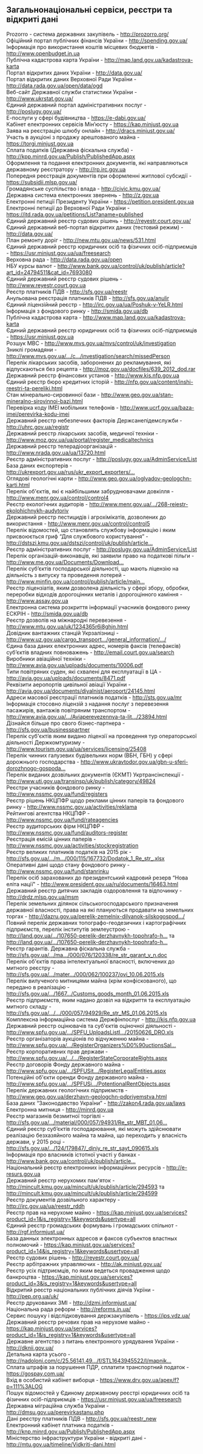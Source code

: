 ## Загальнонаціональні сервіси, реєстри та відкриті дані

Prozorro - система державних закупівель - http://prozorro.org/  
Офіційний портал публічних фінансів України - http://spending.gov.ua/  
Інформація про використання коштів місцевих бюджетів - http://www.openbudget.in.ua  
Публічна кадастрова карта України - http://map.land.gov.ua/kadastrova-karta  
Портал відкритих даних України - http://data.gov.ua/  
Портал відкритих даних Верховної Ради України - http://data.rada.gov.ua/open/data/ogd  
Веб-сайт Державної служби статистики України - http://www.ukrstat.gov.ua/  
Єдиний державний портал адміністративних послуг	 - http://poslugy.gov.ua/  
Е-послуги у сфері будівництва - https://e-dabi.gov.ua/  
Кабінет електронних сервісів Мін’юсту - https://kap.minjust.gov.ua  
Заява на реєстрацію шлюбу онлайн - http://dracs.minjust.gov.ua/  
Участь в аукціоні з продажу арештованого майна - https://torgi.minjust.gov.ua  
Сплата податків (Державна фіскальна служба) - http://kpp.minrd.gov.ua/Publish/PublishedApp.aspx  
Оформлення та подання електронних документів, які направляються державному реєстратору - http://rp.irc.gov.ua  
Попередня реєстрація документів при оформленні житлової субсидії - https://subsidii.mlsp.gov.ua/  
Громадянське суспільство і влада - http://civic.kmu.gov.ua/  
Державна система електронних звернень - http://z.gov.ua  
Електронні петиції Президенту України - https://petition.president.gov.ua  
Електронні петиції до Верховної Ради України - https://itd.rada.gov.ua/petitions/List?aname=published  
Єдиний державний реєстр судових рішень - http://reyestr.court.gov.ua/  
Єдиний державний веб-портал відкритих даних (тестовий режим) - http://data.gov.ua/  
План ремонту доріг - http://new.mtu.gov.ua/news/531.html  
Єдиний державний реєстр юридичних осіб та фізичних осіб-підприємців - https://usr.minjust.gov.ua/ua/freesearch  
Верховна рада - http://data.rada.gov.ua/open  
НБУ курсы валют - http://www.bank.gov.ua/control/uk/publish/article?art_id=24794511&cat_id=7693080  
Єдиний державний реєстр судових рішень - http://www.reyestr.court.gov.ua	  
Реєстр платників ПДВ - http://sfs.gov.ua/reestr  
Анульована реєстрація платників ПДВ - http://sfs.gov.ua/anulir  
Єдиний ліцензійний реєстр - http://irc.gov.ua/ua/Poshuk-v-YeLR.html    
Інформація з фондового ринку - http://smida.gov.ua/db  
Публічна кадастрова карта - http://www.map.land.gov.ua/kadastrova-karta  
Єдиний державний реєстр юридичних осіб та фізичних осіб-підприємців - https://usr.minjust.gov.ua  
Розшук МВС - http://www.mvs.gov.ua/mvs/control/uk/investigation  
Зниклі громадяни - http://www.mvs.gov.ua/…/c…/investigation/search/missedPerson  
Перелік лікарських засобів, заборонених до рекламування, які відпускаються без рецепта - http://moz.gov.ua/docfiles/639_2012_dod.rar  
Державний реєстр фінансових установ - http://www.kis.nfp.gov.ua  
Єдиний реєстр бюро кредитних історій - http://nfp.gov.ua/content/inshi-reestri-ta-pereliki.html  
Стан мінерально-сировинної бази - http://www.geo.gov.ua/stan-mineralno-sirovinnoi-bazi.html  
Перевірка коду IMEI мобільних телефонів - http://www.ucrf.gov.ua/baza-imei/perevirka-kodu-imei  
Державний реєстр небезпечних факторів Держсанепідемслужби - http://uhrc.gov.ua/registr  
Державний реєстр лікарських засобів, медичної техніки - http://www.moz.gov.ua/ua/portal/register_medicaltechnics  
Державний реєстр телерадіоорганізацій - http://www.nrada.gov.ua/ua/13720.html  
Реєстр адміністративних послуг - http://poslugy.gov.ua/AdminService/List  
База даних експортерів - http://ukrexport.gov.ua/rus/ukr_export_exporters/…  
Оглядові геологічні карти - http://www.geo.gov.ua/oglyadov-geologchn-karti.html  
Перелік об'єктів, які є найбільшими забруднювачами довкілля - http://www.menr.gov.ua/control/control4   
Реєстр екологічних аудиторів - http://www.menr.gov.ua/…/268-reiestr-ekolohichnykh-audytoriv  
Державний реєстр пестицидів і агрохімікатів, дозволених до використання - http://www.menr.gov.ua/control/control5   
Перелік відомостей, що становлять службову інформацію і яким присвоюється гриф “Для службового користування” - http://dstszi.kmu.gov.ua/dstszi/control/uk/publish/article…  
Реєстр адміністративних послуг - http://poslugy.gov.ua/AdminService/List  
Перелік організацій-виконавців, які заявили право на податкові пільги - http://www.me.gov.ua/Documents/Download…  
Перелік суб’єктів господарської діяльності, що мають ліцензію на діяльність з випуску та проведення лотерей - http://www.minfin.gov.ua/control/publish/article/main…  
Реєстр ліцензіатів, яким дозволена діяльність у сфері збору, обробки, переробки відходів дорогоцінних металів і дорогоцінного каміння - http://www.assay.gov.ua  
Електронна система розкриття інформації учасників фондового ринку ЕСКРІН - http://smida.gov.ua/db  
Реєстр дозволів на міжнародні перевезення - http://www.mtu.gov.ua/uk/1234365r6i8ghjn.html  
Довідник вантажних станцій Укрзалізниці - http://www.uz.gov.ua/cargo_transport…/general_information/…/  
Єдина база даних електронних адрес, номерів факсів (телефаксів) суб’єктів владних повноважень - http://email.court.gov.ua/search   
Виробники авіаційної техніки - http://www.avia.gov.ua/uploads/documents/10006.pdf  
Типи повітряних суден, які схвалені для експлуатації в ЦА - http://avia.gov.ua/uploads/documents/8471.pdf  
Реквізити аеропортів цивільної авіації України - http://avia.gov.ua/documents/diyalnist/aeroport/24145.html  
Адреси масової реєстрації платників податків - http://sts.gov.ua/mr   
Інформація стосовно ліцензій з надання послуг з перевезення пасажирів, вантажів повітряним транспортом - http://www.avia.gov.ua/…/Aviaperevezennya-ta-lit…/23894.html  
Дізнайся більше про свого бізнес-партнера - http://sfs.gov.ua/businesspartner  
Перелік суб'єктів яким видано ліцензії на проведення тур операторської діяльності Держкомтуризму - http://www.tourism.gov.ua/ua/services/licensing/25408  
Перелік чинних галузевих будівельних норм (ВБН, ГБН) у сфері дорожнього господарства - http://www.ukravtodor.gov.ua/gbn-u-sferi-dorozhnogo-gospoda…  
Перелік виданих дозвільних документів (ЄКМТ) Укртрансінспекції - http://www.uti.gov.ua/transinsp/uk/publish/category/49824  
Реєстри учасників фондового ринку - http://www.nssmc.gov.ua/fund/registers  
Реєстр рішень НКЦПФР щодо реклами цінних паперів та фондового ринку - http://www.nssmc.gov.ua/activities/reklama  
Рейтингові агентства НКЦПФР - http://www.nssmc.gov.ua/fund/rateagencies  
Реєстр аудиторських фірм НКЦПФР - http://www.nssmc.gov.ua/fund/auditors-register  
Реєстрація емісій цінних паперів - http://www.nssmc.gov.ua/activities/stockregistration  
Реєстр великих платників податків на 2015 рік - http://sfs.gov.ua/…/m…/000/115/167732/Dodatok_1_Re_str_.xlsx  
Оперативні дані щодо стану фондового ринку - http://www.nssmc.gov.ua/fund/stanrinku  
Перелік осіб зарахованих до президентський кадровий резерв “Нова еліта нації" - http://www.president.gov.ua/ru/documents/16463.html  
Державний реєстр дитячих закладів оздоровлення та відпочинку - http://drdz.mlsp.gov.ua/msm  
Перелік земельних ділянок сільськогосподарського призначення державної власності, права на які плануються продавати на земельних торгах - http://dazru.gov.ua/perelik-zemelnix-dilyanok-silskogospod…/  
Повний перелік державних топографо-геодезичних і картографічних підприємств, перелік інститутів землеустрою - 	http://land.gov.ua/…/107650-perelik-derzhavnykh-topohrafo-h… та http://land.gov.ua/…/107650-perelik-derzhavnykh-topohrafo-h…  
Реєстр гарантів. Державна фіскальна служба - http://sfs.gov.ua/…/ma…/000/076/120338/re_str_garant_v_n.doc	 
Перелік об'єктів права інтелектуальної власності, включених до митного реєстру - http://sfs.gov.ua/…/mater…/000/062/100237/ovi_10.06.2015.xls  
Перелік вилученого митницями майна (крім конфіскованого), що передано в реалізацію - http://sfs.gov.ua/…/1667…/Customs_goods_month_01.06.2015.xls  
Реєстр підприємств, яким надано дозвіл на відкриття та експлуатацію митного складу - http://sfs.gov.ua/…/…/000/057/94929/Re_str_MS_01.06.2015.xls  
Комплексна інформаційна система Держфінпослуг - http://kis.nfp.gov.ua  
Державний реєстр оцінювачів та суб'єктів оціночної діяльності  - http://www.spfu.gov.ua/…/SPFU_UploadsListI…/20150626_DRO.xls  
Реєстр організаторів аукціонів по відчуженню майна - http://www.spfu.gov.ua/…/RegisterOrganizers%D0%90uctionsSal…  
Реєстр корпоративних прав держави - http://www.spfu.gov.ua/…/…/RegisterStateCorporateRights.aspx  
Реєстр договорів Фонду державного майна - http://www.spfu.gov.ua/…/SPFUSit…/RegisterLegalEntities.aspx  
Потенційні об'єкти оренди Фонду державного майна - http://www.spfu.gov.ua/…/SPFUSi…/PotentionalRentObjects.aspx  
Перелік державних геологічних підприємств - http://www.geo.gov.ua/derzhavn-geologchn-pdpriyemstva.html  
База даних “Законодавство України” - http://zakon4.rada.gov.ua/laws  
Електронна митниця - http://minrd.gov.ua  
Реєстр магазинів безмитної торгівлі - http://sfs.gov.ua/…/material/000/057/94931/Re_str_MBT_01.06…  
Єдиний реєстр суб’єктів господарювання, які можуть здійснювати реалізацію безхазяйного майна та майна, що переходить у власність держави, у 2015 році - http://sfs.gov.ua/…/124/179847/_diniy_re_str_sayt_090615.xls  
Інформація про власників істотної участі у банках - http://www.bank.gov.ua/control/uk/publish/article…  
Національний реєстр електронних інформаційних ресурсів - http://e-resurs.gov.ua   
Державний реєстр нерухомих пам'яток - http://mincult.kmu.gov.ua/mincult/uk/publish/article/294593 та http://mincult.kmu.gov.ua/mincult/uk/publish/article/294599  
Реєстр документів дозвільного характеру - http://irc.gov.ua/ua/reestr_rddh  
Реєстр прав на нерухоме майно - https://kap.minjust.gov.ua/services?product_id=1&is_registry=1&keywords&usertype=all  
Єдиний реєстр громадських формувань і громадських спільнот - http://rgf.informjust.ua/  
База данных электронных адресов и факсов субъектов властных полномочий - https://kap.minjust.gov.ua/services?product_id=14&is_registry=1&keywords&usertype=all  
Реєстр судових рішень - http://reyestr.court.gov.ua/  
Реєстр арбітражних управляючих - http://ak.minjust.gov.ua/  
Реєстр усіх підтриємців, по яким ведеться провадження щодо банкроцтва - https://kap.minjust.gov.ua/services?product_id=3&is_registry=1&keywords&usertype=all  
Відкритий реєстр національних публічних діячів Укрїни - http://pep.org.ua/uk/  
Реєстр друкованих ЗМІ - http://dzmi.informjust.ua/  
Національна рада реформ - http://reforms.in.ua/  
Сервис пошуку і відслідковування держзакупівель - https://ips.vdz.ua/  
Державний реєстр речових прав на нерухоме майно - https://kap.minjust.gov.ua/services?product_id=1&is_registry=1&keywords&usertype=all  
Державне агентство з питань електронного урядування України - http://dknii.gov.ua/  
Детальна карта усього - http://nadoloni.com/c/25.56141,49…/f/STL1643945522/l/mapnik…  
Сплата штрафів за порушення ПДР, сплатити транспортний податок - https://gospay.com.ua/  
Вхід в особистий кабінет виборця - https://www.drv.gov.ua/apex/f?p=111%3ALOG  
Пошук відомостей у Єдиному державному реєстрі юридичних осіб та фізичних осіб-підприємців - https://usr.minjust.gov.ua/ua/freesearch  
Державна міграційна служба України - http://dmsu.gov.ua/perevirkastanu.php  
Дані реєстру платників ПДВ - http://sfs.gov.ua/reestr_new  
Електронний кабінет платника податків - http://knp.minrd.gov.ua/Publish/PublishedApp.aspx  
Міністерство інфраструктури України - відкриті дані - http://mtu.gov.ua/timeline/Vidkriti-dani.html  
